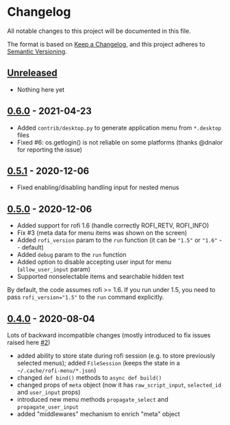 # Changelog

All notable changes to this project will be documented in this file.

The format is based on [Keep a Changelog](https://keepachangelog.com/en/1.0.0/),
and this project adheres to [Semantic Versioning](https://semver.org/spec/v2.0.0.html).

## [Unreleased]
- Nothing here yet

## [0.6.0] - 2021-04-23
- Added `contrib/desktop.py` to generate application menu from `*.desktop` files
- Fixed #6: os.getlogin() is not reliable on some platforms (thanks @dnalor for reporting the issue)

## [0.5.1] - 2020-12-06
- Fixed enabling/disabling handling input for nested menus

## [0.5.0] - 2020-12-06
- Added support for rofi 1.6 (handle correctly ROFI_RETV, ROFI_INFO)
- Fix #3 (meta data for menu items was shown on the screen)
- Added `rofi_version` param to the `run` function (it can be `"1.5"` or `"1.6"` -- default)
- Added `debug` param to the `run` function
- Added option to disable accepting user input for menu (`allow_user_input` param)
- Supported nonselectable items and searchable hidden text

By default, the code assumes rofi >= 1.6. If you run under 1.5, you need to pass `rofi_version="1.5"` to the `run` command explicitly.

## [0.4.0] - 2020-08-04
Lots of backward incompatible changes (mostly introduced to fix issues raised here [#2](https://github.com/miphreal/python-rofi-menu/issues/2))

- added ability to store state during rofi session (e.g. to store previously selected menus); added `FileSession` (keeps the state in a `~/.cache/rofi-menu/*.json`)
- changed `def bind()` methods to `async def build()`
- changed props of `meta` object (now it has `raw_script_input`, `selected_id` and `user_input` props)
- introduced new menu methods `propagate_select` and `propagate_user_input`
- added "middlewares" mechanism to enrich "meta" object


[Unreleased]: https://github.com/miphreal/python-rofi-menu/compare/0.6.0...HEAD
[0.6.0]: https://github.com/miphreal/python-rofi-menu/compare/0.5.1...0.6.0
[0.5.1]: https://github.com/miphreal/python-rofi-menu/compare/0.5.0...0.5.1
[0.5.0]: https://github.com/miphreal/python-rofi-menu/compare/0.4.0...0.5.0
[0.4.0]: https://github.com/miphreal/python-rofi-menu/releases/tag/0.4.0
